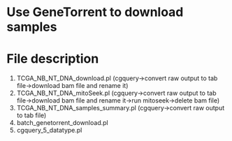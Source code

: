 # Use GeneTorrent to download samples

# File description

1. TCGA_NB_NT_DNA_download.pl (cgquery->convert raw output to tab file->download bam file and rename it)
2. TCGA_NB_NT_DNA_mitoSeek.pl (cgquery->convert raw output to tab file->download bam file and rename it->run mitoseek->delete bam file)
3. TCGA_NB_NT_DNA_samples_summary.pl (cgquery->convert raw output to tab file)
4. batch_genetorrent_download.pl 
5. cgquery_5_datatype.pl  
